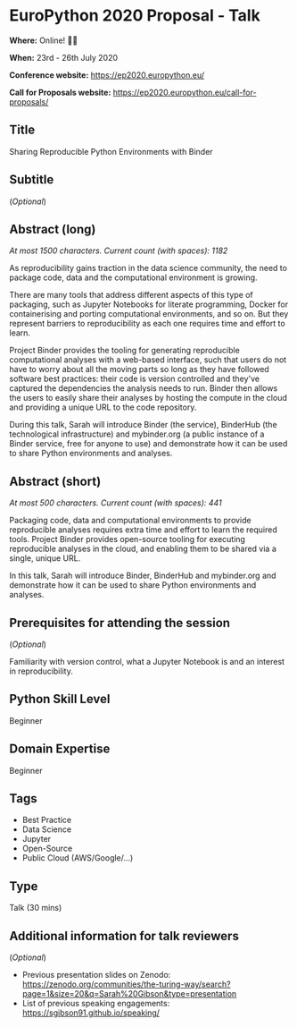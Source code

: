 # EuroPython 2020 Proposal - Talk

**Where:** Online! :woman_technologist:

**When:** 23rd - 26th July 2020

**Conference website:** <https://ep2020.europython.eu/>

**Call for Proposals website:** <https://ep2020.europython.eu/call-for-proposals/>

## Title

Sharing Reproducible Python Environments with Binder

## Subtitle

(_Optional_)

## Abstract (long)

_At most 1500 characters. Current count (with spaces): 1182_

As reproducibility gains traction in the data science community, the need to package code, data and the computational environment is growing.

There are many tools that address different aspects of this type of packaging, such as Jupyter Notebooks for literate programming, Docker for containerising and porting computational environments, and so on.
But they represent barriers to reproducibility as each one requires time and effort to learn.

Project Binder provides the tooling for generating reproducible computational analyses with a web-based interface, such that users do not have to worry about all the moving parts so long as they have followed software best practices: their code is version controlled and they've captured the dependencies the analysis needs to run.
Binder then allows the users to easily share their analyses by hosting the compute in the cloud and providing a unique URL to the code repository.

During this talk, Sarah will introduce Binder (the service), BinderHub (the technological infrastructure) and mybinder.org (a public instance of a Binder service, free for anyone to use) and demonstrate how it can be used to share Python environments and analyses.

## Abstract (short)

_At most 500 characters. Current count (with spaces): 441_

Packaging code, data and computational environments to provide reproducible analyses requires extra time and effort to learn the required tools.
Project Binder provides open-source tooling for executing reproducible analyses in the cloud, and enabling them to be shared via a single, unique URL.

In this talk, Sarah will introduce Binder, BinderHub and mybinder.org and demonstrate how it can be used to share Python environments and analyses.

## Prerequisites for attending the session

(_Optional_)

Familiarity with version control, what a Jupyter Notebook is and an interest in reproducibility.

## Python Skill Level

Beginner

## Domain Expertise

Beginner

## Tags

- Best Practice
- Data Science
- Jupyter
- Open-Source
- Public Cloud (AWS/Google/...)

## Type

Talk (30 mins)

## Additional information for talk reviewers

(_Optional_)

- Previous presentation slides on Zenodo: <https://zenodo.org/communities/the-turing-way/search?page=1&size=20&q=Sarah%20Gibson&type=presentation>
- List of previous speaking engagements: <https://sgibson91.github.io/speaking/>
